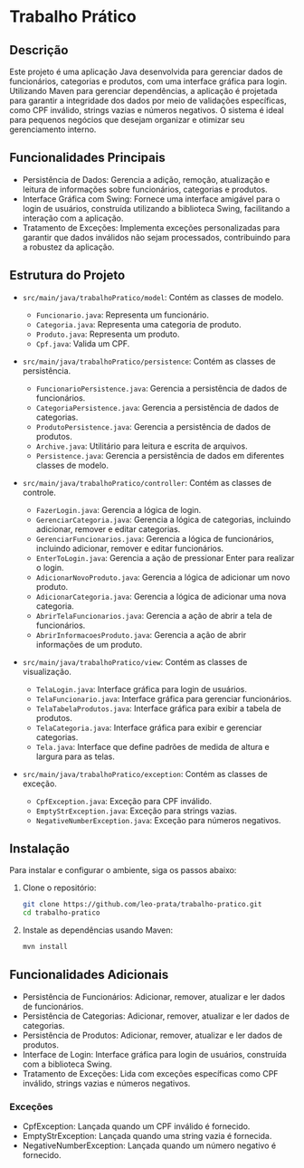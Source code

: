 # Trabalho Prático

## Descrição
Este projeto é uma aplicação Java desenvolvida para gerenciar dados de funcionários, categorias e produtos, com uma interface gráfica para login. Utilizando Maven para gerenciar dependências, a aplicação é projetada para garantir a integridade dos dados por meio de validações específicas, como CPF inválido, strings vazias e números negativos. O sistema é ideal para pequenos negócios que desejam organizar e otimizar seu gerenciamento interno.

## Funcionalidades Principais
- Persistência de Dados: Gerencia a adição, remoção, atualização e leitura de informações sobre funcionários, categorias e produtos.
- Interface Gráfica com Swing: Fornece uma interface amigável para o login de usuários, construída utilizando a biblioteca Swing, facilitando a interação com a aplicação.
- Tratamento de Exceções: Implementa exceções personalizadas para garantir que dados inválidos não sejam processados, contribuindo para a robustez da aplicação.

## Estrutura do Projeto
- `src/main/java/trabalhoPratico/model`: Contém as classes de modelo.
  - `Funcionario.java`: Representa um funcionário.
  - `Categoria.java`: Representa uma categoria de produto.
  - `Produto.java`: Representa um produto.
  - `Cpf.java`: Valida um CPF.

- `src/main/java/trabalhoPratico/persistence`: Contém as classes de persistência.
  - `FuncionarioPersistence.java`: Gerencia a persistência de dados de funcionários.
  - `CategoriaPersistence.java`: Gerencia a persistência de dados de categorias.
  - `ProdutoPersistence.java`: Gerencia a persistência de dados de produtos.
  - `Archive.java`: Utilitário para leitura e escrita de arquivos.
  - `Persistence.java`: Gerencia a persistência de dados em diferentes classes de modelo.

- `src/main/java/trabalhoPratico/controller`: Contém as classes de controle.
  - `FazerLogin.java`: Gerencia a lógica de login.
  - `GerenciarCategoria.java`: Gerencia a lógica de categorias, incluindo adicionar, remover e editar categorias.
  - `GerenciarFuncionarios.java`: Gerencia a lógica de funcionários, incluindo adicionar, remover e editar funcionários.
  - `EnterToLogin.java`: Gerencia a ação de pressionar Enter para realizar o login.
  - `AdicionarNovoProduto.java`: Gerencia a lógica de adicionar um novo produto.
  - `AdicionarCategoria.java`: Gerencia a lógica de adicionar uma nova categoria.
  - `AbrirTelaFuncionarios.java`: Gerencia a ação de abrir a tela de funcionários.
  - `AbrirInformacoesProduto.java`: Gerencia a ação de abrir informações de um produto.

- `src/main/java/trabalhoPratico/view`: Contém as classes de visualização.
  - `TelaLogin.java`: Interface gráfica para login de usuários.
  - `TelaFuncionario.java`: Interface gráfica para gerenciar funcionários.
  - `TelaTabelaProdutos.java`: Interface gráfica para exibir a tabela de produtos.
  - `TelaCategoria.java`: Interface gráfica para exibir e gerenciar categorias.
  - `Tela.java`: Interface que define padrões de medida de altura e largura para as telas.

- `src/main/java/trabalhoPratico/exception`: Contém as classes de exceção.
  - `CpfException.java`: Exceção para CPF inválido.
  - `EmptyStrException.java`: Exceção para strings vazias.
  - `NegativeNumberException.java`: Exceção para números negativos.

## Instalação
Para instalar e configurar o ambiente, siga os passos abaixo:

1. Clone o repositório:
    ```bash
    git clone https://github.com/leo-prata/trabalho-pratico.git
    cd trabalho-pratico
    ```

2. Instale as dependências usando Maven:
    ```bash
    mvn install
    ```


## Funcionalidades Adicionais
- Persistência de Funcionários: Adicionar, remover, atualizar e ler dados de funcionários.
- Persistência de Categorias: Adicionar, remover, atualizar e ler dados de categorias.
- Persistência de Produtos: Adicionar, remover, atualizar e ler dados de produtos.
- Interface de Login: Interface gráfica para login de usuários, construída com a biblioteca Swing.
- Tratamento de Exceções: Lida com exceções específicas como CPF inválido, strings vazias e números negativos.

### Exceções
- CpfException: Lançada quando um CPF inválido é fornecido.
- EmptyStrException: Lançada quando uma string vazia é fornecida.
- NegativeNumberException: Lançada quando um número negativo é fornecido.
